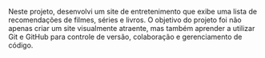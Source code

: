 Neste projeto, desenvolvi um site de entretenimento que exibe uma lista de recomendações de filmes, séries e livros. O objetivo do projeto foi não apenas criar um site visualmente atraente, mas também aprender a utilizar Git e GitHub para controle de versão, colaboração e gerenciamento de código.